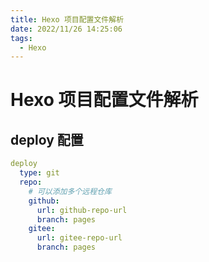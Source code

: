 ```yaml
---
title: Hexo 项目配置文件解析
date: 2022/11/26 14:25:06
tags:
  - Hexo
---
```

# Hexo 项目配置文件解析
## deploy 配置
``` yaml
deploy
  type: git
  repo:
    # 可以添加多个远程仓库
    github: 
      url: github-repo-url
      branch: pages
    gitee: 
      url: gitee-repo-url
      branch: pages
```